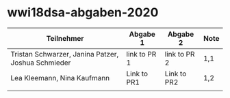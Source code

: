 # wwi18dsa-abgaben-2020


| Teilnehmer | Abgabe 1 | Abgabe 2 | Note |
|------------|----------|----------|------|
| Tristan Schwarzer, Janina Patzer, Joshua Schmieder | link to PR 1         |  link to PR 2        |  1,1    |
|      Lea Kleemann, Nina Kaufmann      |  Link to PR1         | Link to PR2         |  1,2    |
|            |          |          |      |
